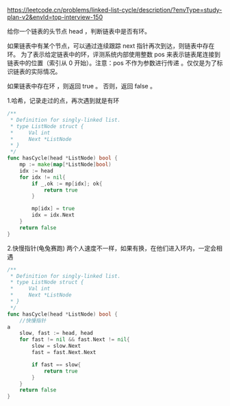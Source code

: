 https://leetcode.cn/problems/linked-list-cycle/description/?envType=study-plan-v2&envId=top-interview-150

给你一个链表的头节点 head ，判断链表中是否有环。

如果链表中有某个节点，可以通过连续跟踪 next 指针再次到达，则链表中存在环。 为了表示给定链表中的环，评测系统内部使用整数 pos 来表示链表尾连接到链表中的位置（索引从 0 开始）。注意：pos 不作为参数进行传递 。仅仅是为了标识链表的实际情况。

如果链表中存在环 ，则返回 true 。 否则，返回 false 。


1.哈希，记录走过的点，再次遇到就是有环

```go
/**
 * Definition for singly-linked list.
 * type ListNode struct {
 *     Val int
 *     Next *ListNode
 * }
 */
func hasCycle(head *ListNode) bool {
    mp := make(map[*ListNode]bool)
    idx := head
    for idx != nil{
        if _,ok := mp[idx]; ok{
            return true
        }

        mp[idx] = true
        idx = idx.Next
    }
    return false
}
```



2.快慢指针(龟兔赛跑)
两个人速度不一样，如果有换，在他们进入环内，一定会相遇

```go
/**
 * Definition for singly-linked list.
 * type ListNode struct {
 *     Val int
 *     Next *ListNode
 * }
 */
func hasCycle(head *ListNode) bool {
    //快慢指针
a
    slow, fast := head, head
    for fast != nil && fast.Next != nil{
        slow = slow.Next
        fast = fast.Next.Next

        if fast == slow{
            return true
        }
    }
    return false
}
```
